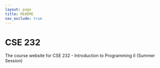 ```yaml
---
layout: page
title: README
nav_exclude: true
---
```


# CSE 232

The course website for CSE 232 - Introduction to Programming II (Summer Session)